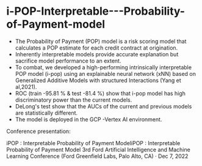 # i-POP-Interpretable---Probability-of-Payment-model

- The Probability of Payment (POP) model is a risk scoring model that calculates a POP estimate for each  credit contract at origination.
- Inherently interpretable models provide accurate explanation but sacrifice model performance to an extent.
- To combat, we developed a high-performing intrinsically interpretable POP model (i-pop) using an explainable neural network (xNN)  based on Generalized Additive Models   with structured Interactions (Yang et al,2021).   
- ROC (train -95.81 % & test -81.4 %) show that i-pop model has high discriminatory power than the current models.
- DeLong's test show that the AUCs of the current and previous models are statistically different.
- The model is deployed in the GCP -Vertex AI environment. 

Conference presentation:

iPOP : Interpretable Probability of Payment ModeliPOP : Interpretable Probability of Payment Model
3rd Ford Artificial Intelligence and Machine Learning Conference (Ford Greenfield Labs, Palo Alto, CA) · Dec 7, 2022
